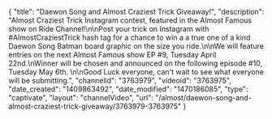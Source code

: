 {
    "title": "Daewon Song and Almost Craziest Trick Giveaway!",
    "description": "Almost Craziest Trick Instagram contest, featured in the Almost Famous show on Ride Channel!\n\nPost your trick on Instagram with #AlmostCraziestTrick hash tag for a chance to win a a true one of a kind Daewon Song Batman board graphic on the size you ride.\n\nWe will feature entries on the next Almost Famous show EP #9, Tuesday April 22nd.\nWinner will be chosen and announced on the following episode #10, Tuesday May 6th. \n\nGood Luck everyone, can't wait to see what everyone will be submitting.",
    "channelid": "3763979",
    "videoid": "3763975",
    "date_created": "1409863492",
    "date_modified": "1470186085",
    "type": "captivate",
    "layout": "channelVideo",
    "url": "\/almost\/daewon-song-and-almost-craziest-trick-giveaway\/3763979-3763975"
}